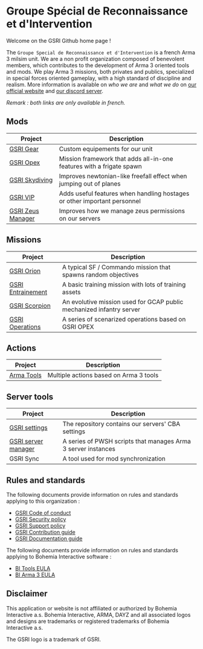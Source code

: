 # Groupe Spécial de Reconnaissance et d'Intervention

Welcome on the GSRI Github home page !

The `Groupe Special de Reconnaissance et d'Intervention` is a french Arma 3 milsim unit. We are a non profit organization composed of benevolent members, which contributes to the development of Arma 3 oriented tools and mods. We play Arma 3 missions, both privates and publics, specialized in special forces oriented gameplay, with a high standard of discipline and realism. More information is available on *who we are* and *what we do* on [our official website](https://www.gsri.team) and [our discord server](https://discord.gg/bhMn4jd).

*Remark : both links are only available in french.*

## Mods

| Project | Description |
| --- | --- |
| [GSRI Gear](https://github.com/team-gsri/GSRI-Gear) | Custom equipements for our unit |
| [GSRI Opex](https://github.com/team-gsri/GSRI-Opex) | Mission framework that adds all-in-one features with a frigate spawn |
| [GSRI Skydiving](https://github.com/team-gsri/GSRI-Skydiving) | Improves newtonian-like freefall effect when jumping out of planes |
| [GSRI VIP](https://github.com/team-gsri/GSRI-VIP) | Adds useful features when handling hostages or other important personnel |
| [GSRI Zeus Manager](https://github.com/team-gsri/GSRI-ZeusManager) | Improves how we manage zeus permissions on our servers |

## Missions

| Project | Description |
| --- | --- |
| [GSRI Orion](https://github.com/team-gsri/Orion) | A typical SF / Commando mission that spawns random objectives |
| [GSRI Entrainement](https://github.com/team-gsri/Entrainement) | A basic training mission with lots of training assets |
| [GSRI Scorpion](https://github.com/team-gsri/Scorpion) | An evolutive mission used for GCAP public mechanized infantry server |
| [GSRI Operations](https://github.com/team-gsri/Operations) | A series of scenarized operations based on GSRI OPEX |

## Actions

| Project | Description |
| --- | --- |
| [Arma Tools](https://github.com/team-gsri/actions-arma-tools) | Multiple actions based on Arma 3 tools |

## Server tools

| Project | Description |
| --- | --- |
| [GSRI settings](https://github.com/team-gsri/arma3-settings) | The repository contains our servers' CBA settings |
| [GSRI server manager](https://github.com/team-gsri/arma3-server-manager) | A series of PWSH scripts that manages Arma 3 server instances |
| GSRI Sync | A tool used for mod synchronization |

## Rules and standards

The following documents provide information on rules and standards applying to this organization :
* [GSRI Code of conduct](https://github.com/team-gsri/.github/blob/master/CODE_OF_CONDUCT.md)
* [GSRI Security policy](https://github.com/team-gsri/.github/blob/master/SECURITY.md)
* [GSRI Support policy](https://github.com/team-gsri/.github/blob/master/SUPPORT.md)
* [GSRI Contribution guide](https://github.com/team-gsri/.github/blob/master/CONTRIBUTING.md)
* [GSRI Documentation guide](https://github.com/team-gsri/.github/blob/master/DOCUMENTING.md)

The following documents provide information on rules and standards applying to Bohemia Interactive software :
* [BI Tools EULA](https://www.bohemia.net/community/licenses/bohemia-interactives-tools-end-user-license)
* [BI Arma 3 EULA](https://www.bohemia.net/community/licenses/arma3-end-user-license)

## Disclaimer

This application or website is not affiliated or authorized by Bohemia Interactive a.s. Bohemia Interactive, ARMA, DAYZ and all associated logos and designs are trademarks or registered trademarks of Bohemia Interactive a.s.

The GSRI logo is a trademark of GSRI.
